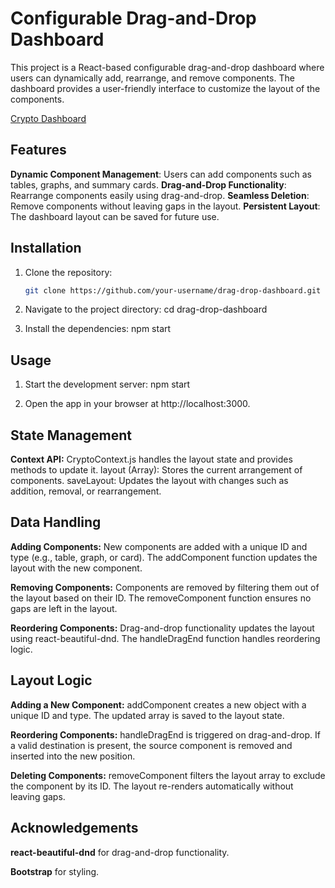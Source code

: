 # Configurable Drag-and-Drop Dashboard

This project is a React-based configurable drag-and-drop dashboard where users can dynamically add, rearrange, and remove components. The dashboard provides a user-friendly interface to customize the layout of the components.

[Crypto Dashboard](https://crypto-dashboard-ten-gamma.vercel.app/)

## Features

 **Dynamic Component Management**:
 Users can add components such as tables, graphs, and summary cards.
**Drag-and-Drop Functionality**:
Rearrange components easily using drag-and-drop.
 **Seamless Deletion**:
 Remove components without leaving gaps in the layout.
**Persistent Layout**:
The dashboard layout can be saved for future use.

## Installation

1. Clone the repository:
   ```bash
   git clone https://github.com/your-username/drag-drop-dashboard.git

2. Navigate to the project directory:
   cd drag-drop-dashboard

3. Install the dependencies:
   npm start

## Usage

1. Start the development server:
  npm start

2. Open the app in your browser at http://localhost:3000.
   
## State Management
**Context API:**
CryptoContext.js handles the layout state and provides methods to update it.
layout (Array): Stores the current arrangement of components.
saveLayout: Updates the layout with changes such as addition, removal, or rearrangement.

## Data Handling
**Adding Components:**
New components are added with a unique ID and type (e.g., table, graph, or card).
The addComponent function updates the layout with the new component.

**Removing Components:**
Components are removed by filtering them out of the layout based on their ID.
The removeComponent function ensures no gaps are left in the layout.

**Reordering Components:**
Drag-and-drop functionality updates the layout using react-beautiful-dnd.
The handleDragEnd function handles reordering logic.

## Layout Logic
**Adding a New Component:**
addComponent creates a new object with a unique ID and type.
The updated array is saved to the layout state.

**Reordering Components:**
handleDragEnd is triggered on drag-and-drop.
If a valid destination is present, the source component is removed and inserted into the new position.

**Deleting Components:**
removeComponent filters the layout array to exclude the component by its ID.
The layout re-renders automatically without leaving gaps.

## Acknowledgements
**react-beautiful-dnd** for drag-and-drop functionality.

**Bootstrap** for styling.





